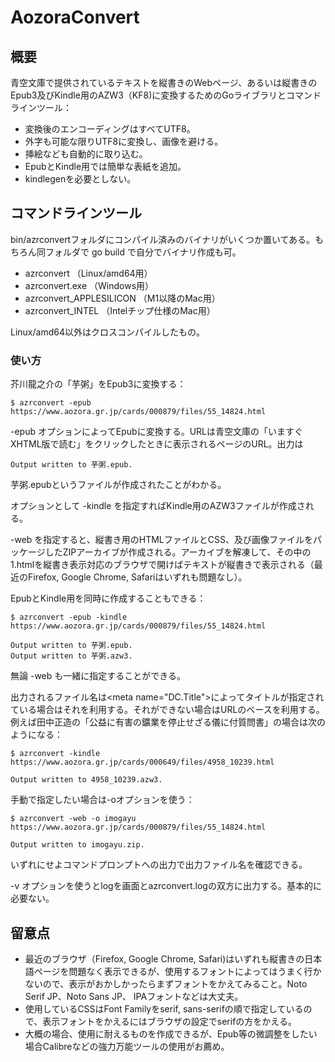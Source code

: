 # AozoraConvert

## 概要

青空文庫で提供されているテキストを縦書きのWebページ、あるいは縦書きのEpub3及びKindle用のAZW3（KF8)に変換するためのGoライブラリとコマンドラインツール：
- 変換後のエンコーディングはすべてUTF8。
- 外字も可能な限りUTF8に変換し、画像を避ける。
- 挿絵なども自動的に取り込む。
- EpubとKindle用では簡単な表紙を追加。
- kindlegenを必要としない。

 

## コマンドラインツール

bin/azrconvertフォルダにコンパイル済みのバイナリがいくつか置いてある。もちろん同フォルダで go build で自分でバイナリ作成も可。
- azrconvert （Linux/amd64用）
- azrconvert.exe （Windows用）
- azrconvert_APPLESILICON （M1以降のMac用）
- azrconvert_INTEL （Intelチップ仕様のMac用）

Linux/amd64以外はクロスコンパイルしたもの。

### 使い方

芥川龍之介の「芋粥」をEpub3に変換する： 
```
$ azrconvert -epub https://www.aozora.gr.jp/cards/000879/files/55_14824.html
```
  -epub オプションによってEpubに変換する。URLは青空文庫の「いますぐXHTML版で読む」をクリックしたときに表示されるページのURL。出力は
 ```
Output written to 芋粥.epub.
  ```
  
 芋粥.epubというファイルが作成されたことがわかる。
  
オプションとして -kindle を指定すればKindle用のAZW3ファイルが作成される。

-web を指定すると、縦書き用のHTMLファイルとCSS、及び画像ファイルをパッケージしたZIPアーカイブが作成される。アーカイブを解凍して、その中の1.htmlを縦書き表示対応のブラウザで開けばテキストが縦書きで表示される（最近のFirefox, Google Chrome, Safariはいずれも問題なし）。

EpubとKindle用を同時に作成することもできる：
```
$ azrconvert -epub -kindle  https://www.aozora.gr.jp/cards/000879/files/55_14824.html

Output written to 芋粥.epub.
Output written to 芋粥.azw3.
```

無論 -web も一緒に指定することができる。

出力されるファイル名は\<meta name="DC.Title">によってタイトルが指定されている場合はそれを利用する。それができない場合はURLのベースを利用する。例えば田中正造の「公益に有害の鑛業を停止せざる儀に付質問書」の場合は次のようになる：
```
$ azrconvert -kindle https://www.aozora.gr.jp/cards/000649/files/4958_10239.html

Output written to 4958_10239.azw3.
```

手動で指定したい場合は-oオプションを使う：
```
$ azrconvert -web -o imogayu  https://www.aozora.gr.jp/cards/000879/files/55_14824.html

Output written to imogayu.zip.
```
いずれにせよコマンドプロンプトへの出力で出力ファイル名を確認できる。

-v オプションを使うとlogを画面とazrconvert.logの双方に出力する。基本的に必要ない。

## 留意点

- 最近のブラウザ（Firefox, Google Chrome, Safari)はいずれも縦書きの日本語ページを問題なく表示できるが、使用するフォントによってはうまく行かないので、表示がおかしかったらまずフォントをかえてみること。Noto Serif JP、Noto Sans JP、 IPAフォントなどは大丈夫。
- 使用しているCSSはFont Familyをserif, sans-serifの順で指定しているので、表示フォントをかえるにはブラウザの設定でserifの方をかえる。
- 大概の場合、使用に耐えるものを作成できるが、Epub等の微調整をしたい場合Calibreなどの強力万能ツールの使用がお薦め。


